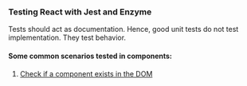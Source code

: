 ### Testing React with Jest and Enzyme

Tests should act as documentation.
Hence, good unit tests do not test implementation. They test behavior. 

#### Some common scenarios tested in components:
1. [Check if a component exists in the DOM](examples/src/App.test.js)
